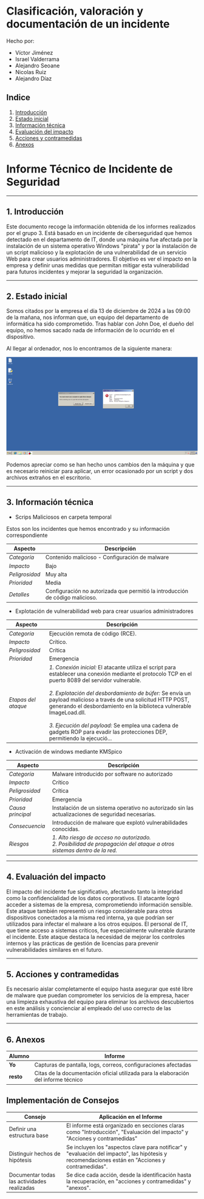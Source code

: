 # Clasificación, valoración y documentación de un incidente

Hecho por:

- Víctor Jiménez
- Israel Valderrama
- Alejandro Seoane
- Nicolas Ruiz
- Alejandro Díaz

## Indice

1. [Introducción](#1-introducción)
2. [Estado inicial](#2-estado-inicial)
3. [Información técnica](#3-información-técnica)
4. [Evaluación del impacto](#4-evaluación-del-impacto)
5. [Acciones y contramedidas](#5-acciones-y-contramedidas)
6. [Anexos](#6-anexos)

# Informe Técnico de Incidente de Seguridad

---

## **1. Introducción**  

Este documento recoge la imformación obtenida de los informes realizados por el grupo 3. Está basado en un incidente de ciberseguridad que hemos detectado en el departamento de IT, donde una máquina fue afectada por la instalación de un sistema operativo Windows "pirata" y por la instalación de un script malicioso y la explotación de una vulnerabilidad de un servicio Web para crear usuarios administradores. El objetivo es ver el impacto en la empresa y definir unas medidas que permitan mitigar esta vulnerabilidad para futuros incidentes y mejorar la seguridad la organización.

---

## **2. Estado inicial**  

Somos citados por la empresa el día 13 de diciembre de 2024 a las 09:00 de la mañana, nos informan que, un equipo del departamento de informática ha sido comprometido. Tras hablar con John Doe, el dueño del equipo, no hemos sacado nada de información de lo ocurrido en el dispositivo.

Al llegar al ordenador, nos lo encontramos de la siguiente manera:

![](image/cap1.png)
 
Podemos apreciar como se han hecho unos cambios den la máquina y que es necesario reiniciar para aplicar, un error ocasionado por un script y dos archivos extraños en el escritorio.  

---

## **3. Información técnica**

- Scrips Maliciosos en carpeta temporal 

Estos son los incidentes que hemos encontrado y su información correspondiente

| Aspecto | Descripción |
|-|-|
| *Categoría* | Contenido malicioso - Configuración de malware |
| *Impacto* | Bajo |
| *Peligrosidad* | Muy alta |
| *Prioridad* | Media |
| *Detalles* | Configuración no autorizada que permitió la introducción de código malicioso. |


- Explotación de vulnerabilidad web para crear usuarios administradores

| Aspecto | Descripción |
|-|-|
| *Categoría* | Ejecución remota de código (RCE). |
| *Impacto* | Crítico. |
| *Peligrosidad* | Crítica |
| *Prioridad* | Emergencia |
| *Etapas del ataque* | *1. Conexión inicial:* El atacante utiliza el script para establecer una conexión mediante el protocolo TCP en el puerto 8089 del servidor vulnerable.<br><br>*2. Explotación del desbordamiento de búfer:* Se envía un payload malicioso a través de una solicitud HTTP POST, generando el desbordamiento en la biblioteca vulnerable ImageLoad.dll.<br><br>*3. Ejecución del payload:* Se emplea una cadena de gadgets ROP para evadir las protecciones DEP, permitiendo la ejecució...

- Activación de windows mediante KMSpico

| Aspecto | Descripción |
|-|-|
| *Categoría* | Malware introducido por software no autorizado |
| *Impacto* | Crítico |
| *Peligrosidad* | Crítica |
| *Prioridad* | Emergencia |
| *Causa principal* | Instalación de un sistema operativo no autorizado sin las actualizaciones de seguridad necesarias. |
| *Consecuencia* | Introducción de malware que explotó vulnerabilidades conocidas. |
| *Riesgos* | *1. Alto riesgo de acceso no autorizado.<br>2. Posibilidad de propagación del ataque a otros sistemas dentro de la red.* |

---

## **4. Evaluación del impacto**  

El impacto del incidente fue significativo, afectando tanto la integridad como la confidencialidad de los datos corporativos. El atacante logró acceder a sistemas de la empresa, comprometiendo información sensible. Este ataque también representó un riesgo considerable para otros dispositivos conectados a la misma red interna, ya que podrían ser utilizados para infectar el malware a los otros equipos. El personal de IT, que tiene acceso a sistemas críticos, fue especialmente vulnerable durante el incidente. Este ataque destaca la necesidad de mejorar los controles internos y las prácticas de gestión de licencias para prevenir vulnerabilidades similares en el futuro.

---

## **5. Acciones y contramedidas**  

Es necesario aislar completamente el equipo hasta asegurar que esté libre de malware que puedan comprometer los servicios de la empresa, hacer una limpieza exhaustiva del equipo para eliminar los archivos descubiertos en este análisis y concienciar al empleado del uso correcto de las herramientas de trabajo.

---

## **6. Anexos**  

| **Alumno** | **Informe** |
|-|-|
| **Yo** | Capturas de pantalla, logs, correos, configuraciones afectadas |
| **resto** | Citas de la documentación oficial utilizada para la elaboración del informe técnico |

## **Implementación de Consejos**

| **Consejo** | **Aplicación en el Informe** |
| - | - |
| Definir una estructura base | El informe está organizado en secciones claras como "Introducción", "Evaluación del impacto" y "Acciones y contramedidas" |
| Distinguir hechos de hipótesis | Se incluyen los "aspectos clave para notificar" y "evaluación del impacto", las hipótesis y recomendaciones están en "Acciones y contramedidas". |
| Documentar todas las actividades realizadas | Se dice cada acción, desde la identificación hasta la recuperación, en "acciones y contramedidas" y "anexos". |
